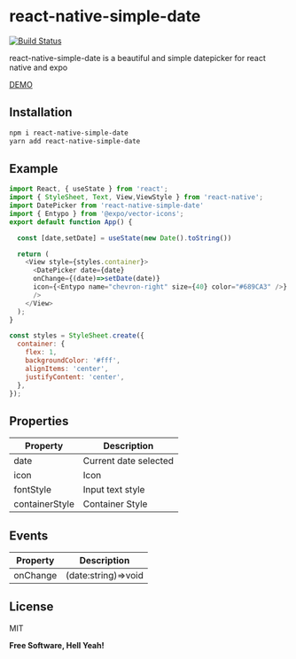 # react-native-simple-date

[![Build Status](https://travis-ci.org/joemccann/dillinger.svg?branch=master)](https://travis-ci.org/joemccann/dillinger)

react-native-simple-date is a beautiful and simple datepicker for react native and expo

[DEMO](https://snack.expo.io/@stealkiller06/expo-radio-button)

## Installation
```sh
npm i react-native-simple-date
yarn add react-native-simple-date
```


## Example

```javascript
import React, { useState } from 'react';
import { StyleSheet, Text, View,ViewStyle } from 'react-native';
import DatePicker from 'react-native-simple-date'
import { Entypo } from '@expo/vector-icons'; 
export default function App() {

  const [date,setDate] = useState(new Date().toString())

  return (
    <View style={styles.container}>
      <DatePicker date={date}   
      onChange={(date)=>setDate(date)} 
      icon={<Entypo name="chevron-right" size={40} color="#689CA3" />}
      />
    </View>
  );
}

const styles = StyleSheet.create({
  container: {
    flex: 1,
    backgroundColor: '#fff',
    alignItems: 'center',
    justifyContent: 'center',
  },
});

```
## Properties
| Property | Description |
| ------ | ------ |
| date | Current date selected |
| icon |Icon |
| fontStyle | Input text style|
| containerStyle | Container Style |


## Events
| Property | Description |
| ------ | ------ |
| onChange | (date:string)=>void|



## License

MIT

**Free Software, Hell Yeah!**
